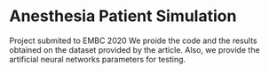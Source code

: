 # Anesthesia Patient Simulation
Project submited to EMBC 2020
We proide the code and the results obtained on the dataset provided by the article.
Also, we provide the artificial neural networks parameters for testing.
